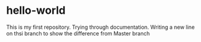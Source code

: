 # hello-world
This is my first repository. Trying through documentation.
Writing a new line on thsi branch to show the difference from Master branch
